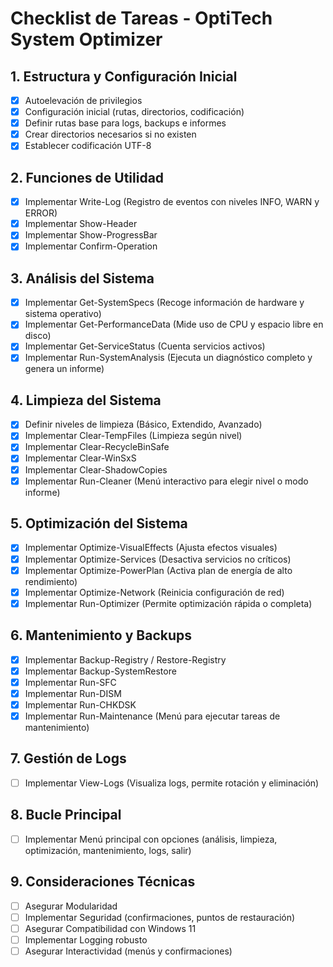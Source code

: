 # Checklist de Tareas - OptiTech System Optimizer

## 1. Estructura y Configuración Inicial
- [x] Autoelevación de privilegios
- [x] Configuración inicial (rutas, directorios, codificación)
- [x] Definir rutas base para logs, backups e informes
- [x] Crear directorios necesarios si no existen
- [x] Establecer codificación UTF-8

## 2. Funciones de Utilidad
- [x] Implementar Write-Log (Registro de eventos con niveles INFO, WARN y ERROR)
- [x] Implementar Show-Header
- [x] Implementar Show-ProgressBar
- [x] Implementar Confirm-Operation

## 3. Análisis del Sistema
- [x] Implementar Get-SystemSpecs (Recoge información de hardware y sistema operativo)
- [x] Implementar Get-PerformanceData (Mide uso de CPU y espacio libre en disco)
- [x] Implementar Get-ServiceStatus (Cuenta servicios activos)
- [x] Implementar Run-SystemAnalysis (Ejecuta un diagnóstico completo y genera un informe)

## 4. Limpieza del Sistema
- [x] Definir niveles de limpieza (Básico, Extendido, Avanzado)
- [x] Implementar Clear-TempFiles (Limpieza según nivel)
- [x] Implementar Clear-RecycleBinSafe
- [x] Implementar Clear-WinSxS
- [x] Implementar Clear-ShadowCopies
- [x] Implementar Run-Cleaner (Menú interactivo para elegir nivel o modo informe)

## 5. Optimización del Sistema
- [x] Implementar Optimize-VisualEffects (Ajusta efectos visuales)
- [x] Implementar Optimize-Services (Desactiva servicios no críticos)
- [x] Implementar Optimize-PowerPlan (Activa plan de energía de alto rendimiento)
- [x] Implementar Optimize-Network (Reinicia configuración de red)
- [x] Implementar Run-Optimizer (Permite optimización rápida o completa)

## 6. Mantenimiento y Backups
- [x] Implementar Backup-Registry / Restore-Registry
- [x] Implementar Backup-SystemRestore
- [x] Implementar Run-SFC
- [x] Implementar Run-DISM
- [x] Implementar Run-CHKDSK
- [x] Implementar Run-Maintenance (Menú para ejecutar tareas de mantenimiento)

## 7. Gestión de Logs
- [ ] Implementar View-Logs (Visualiza logs, permite rotación y eliminación)

## 8. Bucle Principal
- [ ] Implementar Menú principal con opciones (análisis, limpieza, optimización, mantenimiento, logs, salir)

## 9. Consideraciones Técnicas
- [ ] Asegurar Modularidad
- [ ] Implementar Seguridad (confirmaciones, puntos de restauración)
- [ ] Asegurar Compatibilidad con Windows 11
- [ ] Implementar Logging robusto
- [ ] Asegurar Interactividad (menús y confirmaciones)

